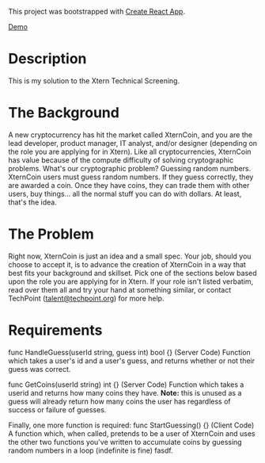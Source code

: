 This project was bootstrapped with [Create React App](https://github.com/facebookincubator/create-react-app).

[Demo](https://xterncoin.herokuapp.com/)

# Description
This is my solution to the Xtern Technical Screening. 

# The Background
A new cryptocurrency has hit the market called XternCoin, and you are the lead developer, product manager, IT analyst, and/or designer (depending on the role you are applying for in Xtern).
Like all cryptocurrencies, XternCoin has value because of the compute difficulty of solving cryptographic problems. What's our cryptographic problem? Guessing random numbers.
XternCoin users must guess random numbers. If they guess correctly, they are awarded a coin. Once they have coins, they can trade them with other users, buy things... all the normal stuff you can do with dollars. At least, that's the idea.

# The Problem
Right now, XternCoin is just an idea and a small spec.
Your job, should you choose to accept it, is to advance the creation of XternCoin in a way that best fits your background and skillset. Pick one of the sections below based upon the role you are applying for in Xtern. If your role isn't listed verbatim, read over them all and try your hand at something similar, or contact TechPoint (talent@techpoint.org) for more help.

# Requirements
func HandleGuess(userId string, guess int) bool {} (Server Code)
Function which takes a user's id and a user's guess, and returns whether or not their guess was correct.

func GetCoins(userId string) int {} (Server Code)
Function which takes a userid and returns how many coins they have.
**Note:** this is unused as a guess will already return how many coins the user has regardless of success or failure of guesses.

Finally, one more function is required:
func StartGuessing() {} (Client Code)
A function which, when called, pretends to be a user of XternCoin and uses the other two functions you've written to accumulate coins by guessing random numbers in a loop (indefinite is fine) fasdf.
